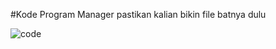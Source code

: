 #Kode Program Manager
pastikan kalian bikin file batnya dulu

![code](https://user-images.githubusercontent.com/106604344/173211111-f9841fc1-c357-4fb2-8ead-1d1fdaa2fd15.png)
